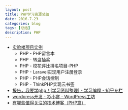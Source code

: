 ```yaml
---
layout: post
title: PHP学习资源总结
date: 2016-7-23
categories: blog
tags: [总结]
description: PHP
---
```


- [实验楼项目实例](https://www.zhihu.com/question/20034403/answer/89775206)
  + PHP - PHP留言本
  + PHP - 转盘抽奖
  + PHP - 校花评比排名项目-PHP 
  + PHP - Laravel实现用户注册登录
  + PHP - PHP会话控制
  + PHP - ThinkPHP实现云书签             
- [报告，我要学php！[学习资料整理] - 学习编程 - 知乎专栏](https://zhuanlan.zhihu.com/p/21910473)
- [wordoress开发 - 衫小寨 - WordPress工坊](http://qzhai.net/category/wordoress-develop/page/2)
- [有哪些值得关注的技术博客（PHP篇）](https://zhuanlan.zhihu.com/p/22423268)
  